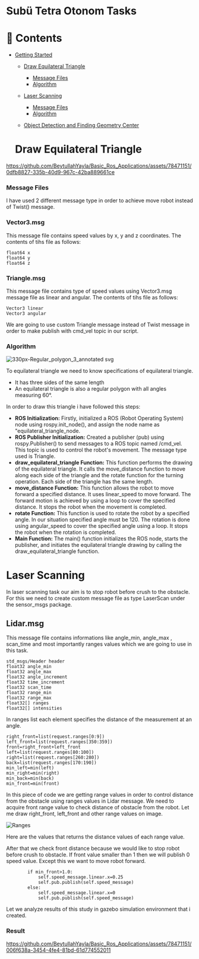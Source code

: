 # Subü Tetra Otonom Tasks
# 🚩 Contents

- [Getting Started](#Getting-Started)
  *  [Draw Equilateral Triangle](#draw-equilateral-triangle)
      * [Message Files](#message-files)
      * [Algorithm](#algorithm)
  *  [Laser Scanning](#laser-scanning)
      * [Message Files](#message-files)
      * [Algorithm](#algorithm)

  *  [Object Detection and Finding Geometry Center](#object-detection)

  # Draw Equilateral Triangle

https://github.com/BeytullahYayla/Basic_Ros_Applications/assets/78471151/0dfb8827-335b-40d9-967c-42ba889661ce

### Message Files
I have used 2 different message type in order to achieve move robot instead of Twist() message.
### Vector3.msg
This message file contains speed values by x, y and z coordinates. The contents of tihs file as follows:

```
float64 x
float64 y
float64 z
```
### Triangle.msg
This message file contains type of speed values using Vector3.msg message file as linear and angular. The contents of tihs file as follows:

```
Vector3 linear
Vector3 angular
```

We are going to use custom Triangle message instead of Twist message in order to make publish with cmd_vel topic in our script.

### Algorithm
![330px-Regular_polygon_3_annotated svg](https://github.com/BeytullahYayla/Basic_Ros_Applications/assets/78471151/ac3ead49-b9d7-400d-a3b9-6316844a4b2b)

To equilateral triangle we need to know specifications of equilateral triangle.
<ul>
 <li>
  It has three sides of the same length
 </li>
 <li>
  An equilateral triangle is also a regular polygon with all angles measuring 60°.
 </li>
</ul>

In order to draw this triangle i have followed this steps:
<ul>
 <li><b>ROS Initialization:</b> Firstly, initialized a ROS (Robot Operating System) node using rospy.init_node(), and assign the node name as "equilateral_triangle_node.</li>
 <li><b>ROS Publisher Initialization:</b> Created a publisher (pub) using rospy.Publisher() to send messages to a ROS topic named /cmd_vel. This topic is used to control the robot's movement. The message type used is Triangle.
</li>
 <li><b>draw_equilateral_triangle Function:</b> This function performs the drawing of the equilateral triangle. It calls the move_distance function to move along each side of the triangle and the rotate function for the turning operation. Each side of the triangle has the same length.</li>
 <li><b>move_distance Function:</b> This function allows the robot to move forward a specified distance. It uses linear_speed to move forward. The forward motion is achieved by using a loop to cover the specified distance. It stops the robot when the movement is completed.
</li>
 <li><b>rotate Function:</b> This function is used to rotate the robot by a specified angle. In our situation specified angle must be 120. The rotation is done using angular_speed to cover the specified angle using a loop. It stops the robot when the rotation is completed.</li>
 <li><b>Main Function:</b> The main() function initializes the ROS node, starts the publisher, and initiates the equilateral triangle drawing by calling the draw_equilateral_triangle function.</li>
</ul>



# Laser Scanning

In laser scanning task our aim is to stop robot before crush to the obstacle. For this we need to create custom message file as type LaserScan under the sensor_msgs package. 

## Lidar.msg

This message file contains informations like angle_min, angle_max , scan_time and most importantly ranges values which we are going to use in this task. 

```
std_msgs/Header header
float32 angle_min
float32 angle_max
float32 angle_increment
float32 time_increment
float32 scan_time
float32 range_min
float32 range_max
float32[] ranges
float32[] intensities

```

In ranges list each element specifies the distance of the measurement at an angle.

```
right_front=list(request.ranges[0:9])
left_front=list(request.ranges[350:359])
front=right_front+left_front
left=list(request.ranges[80:100])
right=list(request.ranges[260:280])
back=list(request.ranges[170:190])
min_left=min(left)
min_right=min(right)
min_back=min(back)
min_front=min(front)
```
In this piece of code we are getting range values in order to control distance from the obstacle using ranges values in Lidar message. We need to acquire front range value to check distance of obstacle from the robot. Let me draw right_front, left_front and other range values on image.


![Ranges](https://github.com/BeytullahYayla/Basic_Ros_Applications/assets/78471151/f0995694-f5f3-4cd9-a9b4-5ccbde15d3ea)

Here are the values that returns the distance values of each range value.

After that we check front distance because we would like to stop robot before crush to obstacle. If front value smaller than 1 then we will publish 0 speed value. Except this we want to move robot forward. 

```
        if min_front>1.0:
            self.speed_message.linear.x=0.25
            self.pub.publish(self.speed_message)
        else:
            self.speed_message.linear.x=0
            self.pub.publish(self.speed_message)
```
Let we analyze results of this study in gazebo simulation environment that i created.

### Result

https://github.com/BeytullahYayla/Basic_Ros_Applications/assets/78471151/006f638a-3454-4fe4-81bd-61d774552011













